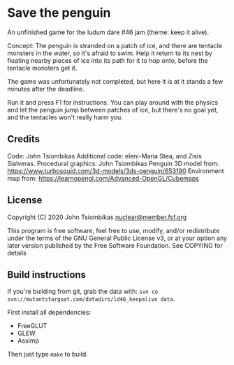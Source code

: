 Save the penguin
================
An unfinished game for the ludum dare #46 jam (theme: keep it alive).

Concept:
 The penguin is stranded on a patch of ice, and there are tentacle monsters in
 the water, so it's afraid to swim. Help it return to its nest by floating
 nearby pieces of ice into its path for it to hop onto, before the tentacle
 monsters get it.

The game was unfortunately not completed, but here it is at it stands a few
minutes after the deadline.

Run it and press F1 for instructions. You can play around with the physics
and let the penguin jump between patches of ice, but there's no goal yet, and
the tentacles won't really harm you.

Credits
-------
Code: John Tsiombikas
Additional code: eleni-Maria Stea, and Zisis Sialveras.
Procedural graphics: John Tsiombikas
Penguin 3D model from: https://www.turbosquid.com/3d-models/3ds-penguin/653190
Environment map from: https://learnopengl.com/Advanced-OpenGL/Cubemaps

License
-------
Copyright (C) 2020 John Tsiombikas <nuclear@member.fsf.org>

This program is free software, feel free to use, modify, and/or redistribute
under the terms of the GNU General Public License v3, or at your option any
later version published by the Free Software Foundation. See COPYING for details

Build instructions
------------------
If you're building from git, grab the data with:
   `svn co svn://mutantstargoat.com/datadirs/ld46_keepalive data`.

First install all dependencies:
   - FreeGLUT
   - GLEW
   - Assimp

Then just type `make` to build.
